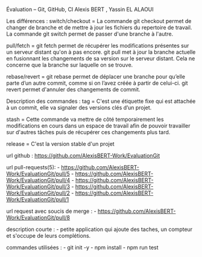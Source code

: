 Évaluation – Git, GitHub, CI
Alexis BERT , Yassin EL ALAOUI

Les différences : 
switch/checkout = La commande git checkout permet de changer de branche et de mettre à jour les fichiers du repertoire de travail.
                  La commande git switch permet de passer d'une branche à l'autre.

pull/fetch = git fetch permet de récupérer les modifications présentes sur un serveur distant qu'on à pas encore.
             git pull met à jour la branche actuelle en fusionnant les changements de sa version sur le serveur distant. Cela ne concerne que la branche sur laquelle on se trouve.

rebase/revert = git rebase permet de déplacer une branche pour qu’elle parte d’un autre commit, comme si on l’avez créée à partir de celui-ci.
                git revert permet d'annuler des changements de commit.


Description des commandes :
tag = C'est une étiquette fixe qui est attachée à un commit, elle va signaler des versions clés d’un projet.

stash = Cette commande va mettre de côté temporairement les modifications en cours dans un espace de travail afin de pouvoir travailler sur d'autres tâches puis de récupérer ces changements plus tard.

release = C'est la version stable d'un projet


url github : https://github.com/AlexisBERT-Work/EvaluationGit

url pull-requests(5):
            - https://github.com/AlexisBERT-Work/EvaluationGit/pull/5
            - https://github.com/AlexisBERT-Work/EvaluationGit/pull/4
            - https://github.com/AlexisBERT-Work/EvaluationGit/pull/3
            - https://github.com/AlexisBERT-Work/EvaluationGit/pull/2
            - https://github.com/AlexisBERT-Work/EvaluationGit/pull/1


url request avec soucis de merge : 
            - https://github.com/AlexisBERT-Work/EvaluationGit/pull/8


description courte :
    - petite application qui ajoute des taches, un compteur et s'occupe de leurs complétions.

commandes utilisées :
    - git init -y
    - npm install
    - npm run test